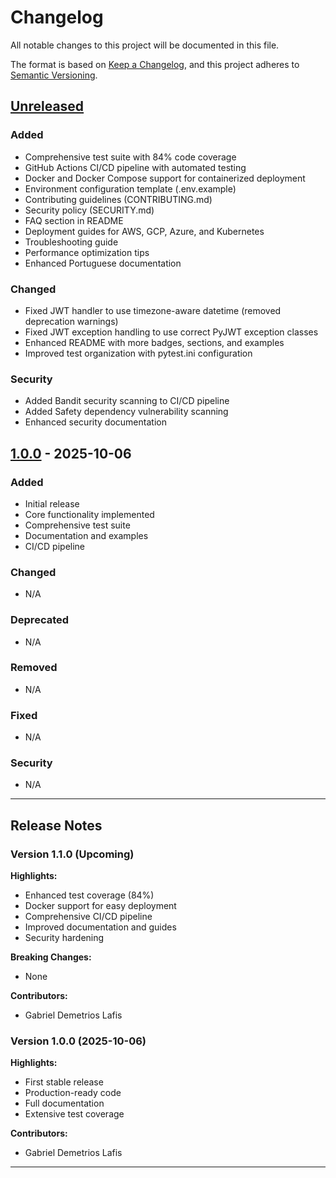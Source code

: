 # Changelog

All notable changes to this project will be documented in this file.

The format is based on [Keep a Changelog](https://keepachangelog.com/en/1.0.0/),
and this project adheres to [Semantic Versioning](https://semver.org/spec/v2.0.0.html).

## [Unreleased]

### Added
- Comprehensive test suite with 84% code coverage
- GitHub Actions CI/CD pipeline with automated testing
- Docker and Docker Compose support for containerized deployment
- Environment configuration template (.env.example)
- Contributing guidelines (CONTRIBUTING.md)
- Security policy (SECURITY.md)
- FAQ section in README
- Deployment guides for AWS, GCP, Azure, and Kubernetes
- Troubleshooting guide
- Performance optimization tips
- Enhanced Portuguese documentation

### Changed
- Fixed JWT handler to use timezone-aware datetime (removed deprecation warnings)
- Fixed JWT exception handling to use correct PyJWT exception classes
- Enhanced README with more badges, sections, and examples
- Improved test organization with pytest.ini configuration

### Security
- Added Bandit security scanning to CI/CD pipeline
- Added Safety dependency vulnerability scanning
- Enhanced security documentation

## [1.0.0] - 2025-10-06

### Added
- Initial release
- Core functionality implemented
- Comprehensive test suite
- Documentation and examples
- CI/CD pipeline

### Changed
- N/A

### Deprecated
- N/A

### Removed
- N/A

### Fixed
- N/A

### Security
- N/A

---

## Release Notes

### Version 1.1.0 (Upcoming)

**Highlights:**
- Enhanced test coverage (84%)
- Docker support for easy deployment
- Comprehensive CI/CD pipeline
- Improved documentation and guides
- Security hardening

**Breaking Changes:**
- None

**Contributors:**
- Gabriel Demetrios Lafis

### Version 1.0.0 (2025-10-06)

**Highlights:**
- First stable release
- Production-ready code
- Full documentation
- Extensive test coverage

**Contributors:**
- Gabriel Demetrios Lafis

---

[Unreleased]: https://github.com/galafis/secure-financial-api-gateway/compare/v1.0.0...HEAD
[1.0.0]: https://github.com/galafis/secure-financial-api-gateway/releases/tag/v1.0.0
